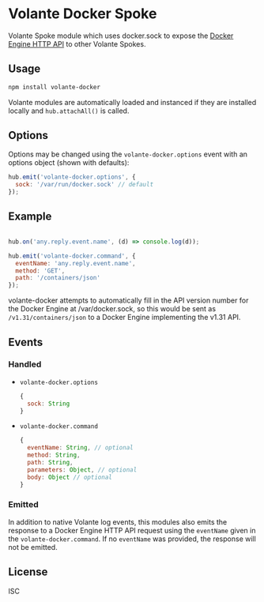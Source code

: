 # Volante Docker Spoke

Volante Spoke module which uses docker.sock to expose the [Docker Engine HTTP API](https://docs.docker.com/engine/api/latest) to other Volante Spokes.


## Usage

```bash
npm install volante-docker
```

Volante modules are automatically loaded and instanced if they are installed locally and `hub.attachAll()` is called.


## Options

Options may be changed using the `volante-docker.options` event with an options object (shown with defaults):

```js
hub.emit('volante-docker.options', {
  sock: '/var/run/docker.sock' // default
});
```

## Example

```js

hub.on('any.reply.event.name', (d) => console.log(d));

hub.emit('volante-docker.command', {
  eventName: 'any.reply.event.name',
  method: 'GET',
  path: '/containers/json'
});
```

volante-docker attempts to automatically fill in the API version number for the Docker Engine at /var/docker.sock, so this would be sent as `/v1.31/containers/json` to a Docker Engine implementing the v1.31 API.

## Events

### Handled

- `volante-docker.options`
  ```js
  {
    sock: String
  }
  ```
- `volante-docker.command`
  ```js
  {
    eventName: String, // optional
    method: String,
    path: String,
    parameters: Object, // optional
    body: Object // optional
  }
  ```

### Emitted

In addition to native Volante log events, this modules also emits the response to a Docker Engine HTTP API request using the `eventName` given in the `volante-docker.command`. If no `eventName` was provided, the response will not be emitted.

## License

ISC